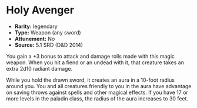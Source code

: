 
# Holy Avenger

* **Rarity:** legendary
* **Type:** Weapon (any sword)
* **Attunement:** No
* **Source:** 5.1 SRD (D&D 2014)


You gain a +3 bonus to attack and damage rolls made with this magic weapon. When you hit a fiend or an undead with it, that creature takes an extra 2d10 radiant damage.

While you hold the drawn sword, it creates an aura in a 10-foot radius around you. You and all creatures friendly to you in the aura have advantage on saving throws against spells and other magical effects. If you have 17 or more levels in the paladin class, the radius of the aura increases to 30 feet.
